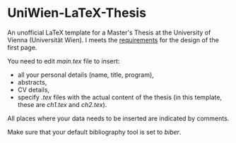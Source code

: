 # UniWien-LaTeX-Thesis
An unofficial LaTeX template for a Master's Thesis at the University of Vienna (Universität Wien). I meets the [requirements](https://ssc-sozialwissenschaften.univie.ac.at/formulare/for-prref/) for the design of the first page.

You need to edit *main.tex* file to insert:

- all your personal details (name, title, program),
- abstracts,
- CV details,
- specify *.tex* files with the actual content of the thesis (in this template, these are *ch1.tex* and *ch2.tex*).

All places where your data needs to be inserted are indicated by comments.

Make sure that your default bibliography tool is set to *biber*.
